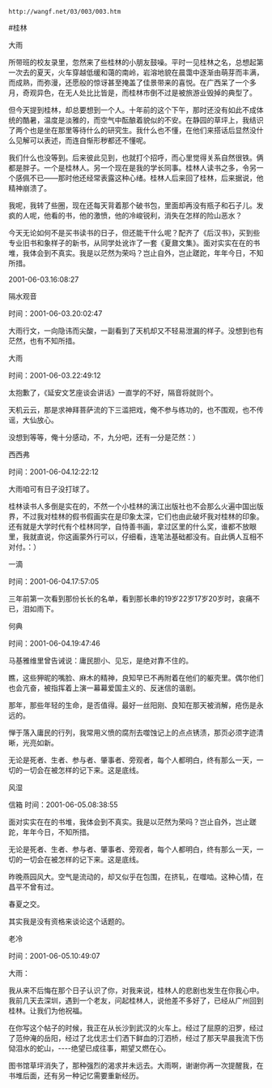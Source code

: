 `http://wangf.net/03/003/003.htm`


#桂林


大雨

所带班的校友录里，忽然来了些桂林的小朋友鼓噪。平时一见桂林之名，总想起第一次去的夏天，火车穿越低缓和蔼的南岭，岩溶地貌在晨霭中逐渐由萌芽而丰满，而成熟，而弥漫，还愿般的惊讶甚至掩盖了佳景带来的喜悦。在广西呆了一个多月，奇观异色，在无人处比比皆是，而桂林市倒不过是被旅游业毁掉的典型了。 


 

但今天提到桂林，却总要想到一个人。十年前的这个下午，那时还没有如此不成体统的酷暑，温度是淡雅的，而空气中酝酿着貌似的不安。在静园的草坪上，我结识了两个也是坐在那里等待什么的研究生。我什么也不懂，在他们来搭话后显然没什么见解可以表述，而连自惭形秽都还不懂呢。 


 

我们什么也没等到。后来彼此见到，也就打个招呼，而心里觉得关系自然很铁。俩都是胖子。一个是桂林人。另一个现在是我的学长同事。桂林人读书之多，令另一个感佩不已——那时他还经常表露这种心绪。桂林人后来回了桂林，后来据说，他精神崩溃了。 


 我呢，我转了些圈，现在还每天背着那个破书包，里面却再没有瓶子和石子儿。发疯的人呢，他看的书，他的激愤，他的冷峻锐利，消失在怎样的险山恶水？ 

 

今天无论如何不是买书读书的日子，但还能干什么呢？配齐了《后汉书》，买到些专业旧书和象样子的新书，从同学处讹诈了一套《夏鼐文集》。面对实实在在的书堆，我体会到不真实。我是以茫然为荣吗？岂止自外，岂止蹉跎，年年今日，不知所措。


2001-06-03.16:08:27 

隔水观音

时间：2001-06-03.20:02:47 

大雨行文，一向隐讳而尖酸，一副看到了天机却又不轻易泄漏的样子。没想到也有茫然，也有不知所措。

大雨

时间：2001-06-03.22:49:12 


太抱歉了，《延安文艺座谈会讲话》一直学的不好，隔音将就则个。 

天机云云，那是求神拜菩萨流的下三滥把戏，俺不参与练功的，也不围观，也不传谣，大仙放心。 

没想到等等，俺十分感动，不，九分吧，还有一分是茫然：） 



西西弗

时间：2001-06-04.12:22:12 

大雨咱可有日子没打球了。 

 

桂林读书人多倒是实在的，不然一个小桂林的漓江出版社也不会那么火遍中国出版界，不过我对桂林的假书假画实在是印象太深，它们也由此破坏我对桂林的印象。还有就是大学时代有个桂林同学，自恃善书画，拿过区里的什么奖，谁都不放眼里，我就直说，你这画蒙外行可以，仔细看，连笔法基础都没有。自此俩人互相不对付。：）

一滴

时间：2001-06-04.17:57:05 

三年前第一次看到那份长长的名单，看到那长串的19岁22岁17岁20岁时，哀痛不已，泪如雨下。

何典

时间：2001-06-04.19:47:46 

马基雅维里曾告诫说：庸民胆小、见忘，是绝对靠不住的。 

瞧，这些狎昵的嘴脸、麻木的精神，良知早已不再附着在他们的躯壳里。偶尔他们也会亢奋，被指挥着上演一幕幕爱国主义的、反迷信的谐剧。 

那年，那些年轻的生命，是否值得。最好一丝阳刚、良知在那天被消解，疮伤是永远的。 

惮于落入庸民的行列，我常用义愤的腐剂去噬蚀记上的点点锈渍，那页必须字迹清晰，光亮如新。 

无论是死者、生者、参与者、肇事者、旁观者，每个人都明白，终有那么一天，一切的一切会在被怎样的记下来。这是底线。

风湿

信箱 时间：2001-06-05.08:38:55 

面对实实在在的书堆，我体会到不真实。我是以茫然为荣吗？岂止自外，岂止蹉跎，年年今日，不知所措。 

 

无论是死者、生者、参与者、肇事者、旁观者，每个人都明白，终有那么一天，一切的一切会在被怎样的记下来。这是底线。 

 

昨晚燕园风大。空气是流动的，却又似乎在包围，在挤轧，在噬啮。这种心情，在昌平不曾有过。 

春夏之交。 

其实我是没有资格来谈论这个话题的。 

 


老冷 

时间：2001-06-05.10:49:07 

大雨： 

我从来不后悔在那个日子认识了你，对我来说，桂林人的悲剧也发生在你我心中。我前几天去深圳，遇到一个老友，问起桂林人，说他差不多好了，已经从广州回到桂林。让我们为他祝福。 


在你写这个帖子的时候，我正在从长沙到武汉的火车上。经过了屈原的汨罗，经过了范仲淹的岳阳，经过了北伐志士们洒下鲜血的汀泗桥，经过了那天早晨我流下伤恸泪水的蛇山，----绝望已成往事，期望又燃在心。 


图书馆草坪消失了，那种强烈的渴求并未远去。大雨啊，谢谢你再一次提醒我，在书堆后面，还有另一种记忆需要重新经历。